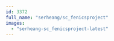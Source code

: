 ```yaml
---
id: 3372
full_name: "serheang/sc_fenicsproject"
images: 
  - "serheang-sc_fenicsproject-latest"
---
```

